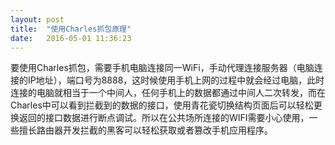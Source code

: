 ```yaml
---
layout: post
title:  "使用Charles抓包原理"
date:   2016-05-01 11:36:23
---
```

要使用Charles抓包，需要手机电脑连接同一WiFi，手动代理连接服务器（电脑连接的IP地址），端口号为8888，这时候使用手机上网的过程中就会经过电脑，此时连接的电脑就相当于一个中间人，任何手机上的数据都通过中间人二次转发，而在Charles中可以看到拦截到的数据的接口，使用青花瓷切换结构页面后可以轻松更换返回的接口数据进行断点调试。所以在公共场所连接的WIFI需要小心使用，一些擅长路由器开发拦截的黑客可以轻松获取或者篡改手机应用程序。
